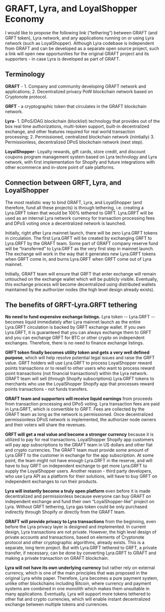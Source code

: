 # GRAFT, Lyra, and LoyalShopper Economy
I would like to propose the following link (“tethering”) between GRAFT (and GRFT token), Lyra network, and any applications running on or using Lyra network (such as LoyalShopper). Although Lyra codebase is independent from GRAFT and can be developed as a separate open source project, such a link will open new opportunities for the original GRAFT project and its supporters - in case Lyra is developed as part of GRAFT.    
## Terminology
**GRAFT** - 1. Company and community developing GRAFT network and applications; 2. Decentralized privacy PoW blockchain network based on Cryptonote protocol.

**GRFT** - a cryptographic token that circulates in the GRAFT blockchain network. 

**Lyra**- 1. DPoS/DAG blockchain (blocklist) technology that provides out of the box real time authorizations, multi-token support, built-in decentralized exchange, and other features required for real world transaction processing; 2. Permissioned, centralized blockchain network (inintially) 3. Permissionless, decentralized DPoS blockchain network (next step).

**LoyalShopper**- Loyalty rewards, gift cards, store credit, and discount coupons program management system based on Lyra technology and Lyra network, with first implementation for Shopify and future integrations with other ecommerce and in-store point of sale platforms.
    
## Connection between GRFT, Lyra, and LoyalShopper
The most realistic way to bind GRAFT, Lyra, and LoyalShopper (and therefore, fund all these projects) is through tethering, i.e. creating a Lyra.GRFT token that would be 100% tethered to GRFT. Lyra.GRFT will be used as an internal Lyra network currency for transaction processing fees and DPoS voting once a decentralized network is launched.

Initially, right after Lyra mainnet launch, there will be zero Lyra.GRFT tokens in circulation. 
The first Lyra.GRFT will be created by exchanging GRFT to Lyra.GRFT by the GRAFT team. 
Some part of GRAFT company reserve fund will be “transferred” to Lyra.GRFT as the very first step in mainnet launch. 
The exchange will work in the way that it generates new Lyra.GRFT tokens when GRFT come in,
and burns Lyra.GRFT when GRFT come out of Lyra mainnet. 

Initially, GRAFT team will ensure that GRFT that enter exchange will remain untouched on the exchange wallet which will be publicly visible.
Eventually, this exchange process will become decentralized using distributed wallets maintained by the auithorizer nodes (the high level design already exists). 

## The benefits of GRFT-Lyra.GRFT tethering

**No need to fund expensive exchange listings.** Lyra token -- Lyra.GRFT  -- becomes liquid immediately after Lyra mainnet launch as the entire Lyra.GRFT circulation is backed by GRFT exchange wallet. If you own Lyra.GRFT, it is guaranteed that you can always exchange them to GRFT and you can exchange GRFT for BTC or other crypto on independent exchanges. Therefore, there is no need to finance exchange listings.

**GRFT token finally becomes utility token and gets a very well defined purpose**, which will help resolve potential legal issues and raise the GRFT value. GRFT holders will use Lyra.GRFT to process LoyalShopper reward points transactions or to resell to other users who want to process reward point transactions (not financial transactions!) within the Lyra network. GRAFT team will sell (through Shopify subscriptions) Lyra.GRFT tokens to merchants who use the LoyalShopper Shopify app that processes reward points transactions - not funds transfers. 

**GRAFT team and supporters will receive liquid earnings** from proceeds from transaction processing and DPoS voting. Lyra transaction fees are paid in Lyra.GRFT, which is convertible to GRFT. Fees are collected by the GRAFT team as long as the network is permissioned. Once decentralized permissionless DPoS network is implemented, the authorizer node owners and their voters will share the revenues. 

**GRFT will get a real value and become a stronger currency** because it is utilized to pay for real transactions. LoyalShopper Shopify app customers will pay app subscriptions to the GRAFT team in US dollars and other fiat and crypto currencies. The GRAFT team must provide some amount of Lyra.GRFT to the customer in exchange for the app subscription. At some point, the team might not have enough Lyra.GRFT in the reserve, and will have to buy GRFT on independent exchange to get more Lyra.GRFT to supply the LoyalShopper users. Another reason - third party developers, who use Lyra API as a platform for their solutions, will have to buy GRFT on independent exchanges to run their products.

**Lyra will instantly become a truly open platform** even before it is made decentralized and permissionless because everyone can buy GRAFT on independent exchange and fund their own “LoyalShopper-like” project on Lyra. Without GRFT tethering, Lyra gas token could be only purchased indirectly through Shopify or directly from the GRAFT team.

**GRAFT will provide privacy to Lyra transactions** from the beginning, 
even before the Lyra privacy layer is designed and implemented. 
In current design, Lyra transactions are not private. 
However, the high level design of private accounts and transactions, 
based on elements of Cryptonote protocol and other cryptographic algorithms, already exists.
This is a separate, long term project. But with Lyra.GRFT tethered to GRFT,
a private transfer, if necessary, can be done by converting Lyra.GRFT to GRAFT and making a private transaction on GRAFT blockchain.

**Lyra will not have its own underlying currency** but rather rely on external currency, 
which is one of the main principles that was proposed in the original Lyra white paper. 
Therefore, Lyra becomes a pure payment system, unlike other blockchains including Bitcoin, 
where currency and payment systems are combined in one monolith which makes them unsuitable in many applications. 
Eventually, Lyra will support more tokens tethered to other fiat and crypto currencies, 
which will enable instant decentralized exchange between multiple tokens and currencies. 

